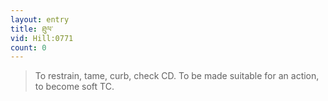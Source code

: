 ```yaml
---
layout: entry
title: ཐུལ་
vid: Hill:0771
count: 0
---
```

> To restrain, tame, curb, check CD\. To be made suitable for an action, to become soft TC\.


